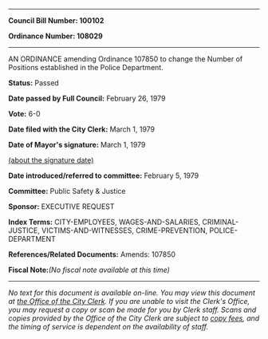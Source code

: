 

********

**Council Bill Number: 100102**
   
**Ordinance Number: 108029**
********

 AN ORDINANCE amending Ordinance 107850 to change the Number of Positions established in the Police Department.

**Status:** Passed
   
**Date passed by Full Council:** February 26, 1979
   
**Vote:** 6-0
   
**Date filed with the City Clerk:** March 1, 1979
   
**Date of Mayor's signature:** March 1, 1979
   
[(about the signature date)](/~public/approvaldate.htm)
   
   
   
**Date introduced/referred to committee:** February 5, 1979
   
**Committee:** Public Safety & Justice
   
**Sponsor:** EXECUTIVE REQUEST
   
   
**Index Terms:** CITY-EMPLOYEES, WAGES-AND-SALARIES, CRIMINAL-JUSTICE, VICTIMS-AND-WITNESSES, CRIME-PREVENTION, POLICE-DEPARTMENT

**References/Related Documents:** Amends: 107850

**Fiscal Note:**_(No fiscal note available at this time)_
********

_No text for this document is available on-line. You may view this document at [the Office of the City Clerk](http://www.seattle.gov/leg/clerk/contactUs.htm). If you are unable to visit the Clerk's Office, you may request a copy or scan be made for you by Clerk staff. Scans and copies provided by the Office of the City Clerk are subject to [copy fees](http://clerk.seattle.gov/~public/clerkfees.htm), and the timing of service is dependent on the availability of staff._

